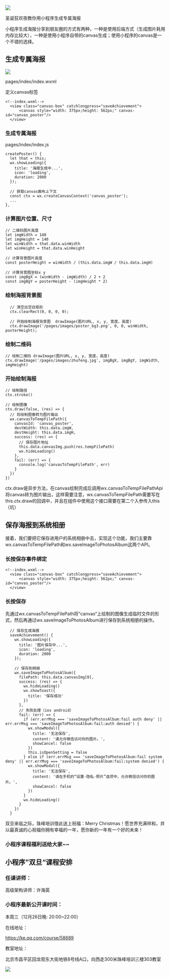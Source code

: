 ![](https://user-gold-cdn.xitu.io/2018/12/25/167e507cada18d26?w=500&h=209&f=gif&s=259505)

圣诞狂欢夜教你用小程序生成专属海报

小程序生成海报分享到朋友圈的方式有两种，一种是使用后端方式（生成图片耗用内存比较大），一种是使用小程序自带的canvas生成；使用小程序的canvas是一个不错的选择。

## 生成专属海报

![](https://user-gold-cdn.xitu.io/2018/12/25/167e50856119e765?w=890&h=1334&f=jpeg&s=172456)

pages/index/index.wxml

定义canvas标签
```
<!--index.wxml-->
  <view class="canvas-box" catchlongpress="saveAchievement">
      <canvas style="width: 375px;height: 562px;" canvas-id="canvas_poster"/>
  </view>
```




### 生成专属海报

pages/index/index.js
```
createPoster() {
  let that = this;
  wx.showLoading({
    title: '海报生成中...',
    icon: 'loading',
    duration: 2000
  });

  // 获取canvas画布上下文
  const ctx = wx.createCanvasContext('canvas_poster');
  ...
},
```

### 计算图片位置、尺寸

```
// 二维码图片高度
let imgWidth = 140
let imgHeight = 140
let winWidth = that.data.winWidth
let winHeight = that.data.winHeight

// 计算背景图片高度
const posterHeight = winWidth / (this.data.imgW / this.data.imgH)

// 计算背景图坐标x y
const imgBgX = (winWidth - imgWidth) / 2 + 2
const imgBgY = posterHeight - (imgHeight * 2)

```

### 绘制海报背景图

```
  // 清空出空白矩形
  ctx.clearRect(0, 0, 0, 0);

  // 开始绘制海报背景图  drawImage(图片URL, x, y, 宽度，高度)
  ctx.drawImage('/pages/images/poster_bg3.png', 0, 0, winWidth, posterHeight);
```

### 绘制二维码

```
// 绘制二维码 drawImage(图片URL, x, y, 宽度，高度)
ctx.drawImage('/pages/images/zhufeng.jpg', imgBgX, imgBgY, imgWidth, imgHeight)
```

### 开始绘制海报

```
// 绘制路径
ctx.stroke()

// 绘制图像
ctx.draw(false, (res) => {
  // 将绘制图像转为图片输出
  wx.canvasToTempFilePath({
    canvasId: 'canvas_poster',
    destWidth: this.data.imgW,
    destHeight: this.data.imgH,
    success: (res) => {
      // 保存图片地址
      this.data.canvasImg.push(res.tempFilePath)
      wx.hideLoading()
    },
    fail: (err) => {
      console.log('canvasToTempFilePath', err)
    }
  })
})
```

ctx.draw是异步方法，在canvas绘制完成后调用wx.canvasToTempFilePathApi将canvas转为图片输出，这样需要注意，wx.canvasToTempFilePath需要写在this.ctx.draw的回调中，并且在组件中使用这个接口需要在第二个入参传入this（坑）

## 保存海报到系统相册
接着，我们要把它保存进用户的系统相册中去，实现这个功能，我们主要靠wx.canvasToTempFilePath和wx.saveImageToPhotosAlbum这两个API。

### 长按保存事件绑定

```
<!--index.wxml-->
  <view class="canvas-box" catchlongpress="saveAchievement">
      <canvas style="width: 375px;height: 562px;" canvas-id="canvas_poster"/>
  </view>
```

### 长按保存

先通过wx.canvasToTempFilePath将”canvas“上绘制的图像生成临时文件的形式，然后再通过wx.saveImageToPhotosAlbum进行保存到系统相册的操作。

```
  // 保存生成海报
  saveAchievement() {
    wx.showLoading({
      title: '图片保存中...',
      icon: 'loading',
      duration: 2000
    });

    // 保存到相册
    wx.saveImageToPhotosAlbum({
      filePath: this.data.canvasImg[0],
      success: (res) => {
        wx.hideLoading()
        wx.showToast({
          title: '保存成功'
        })
      },
      // 失败处理（ios android）
      fail: (err) => {
        if (err.errMsg === 'saveImageToPhotosAlbum:fail auth deny' || err.errMsg === 'saveImageToPhotosAlbum:fail:auth denied') {
          wx.showModal({
            title: '无法保存',
            content: '请允许微信访问你的图片。',
            showCancel: false
          })
          this.isOpenSetting = false
        } else if (err.errMsg === 'saveImageToPhotosAlbum:fail system deny' || err.errMsg === 'saveImageToPhotosAlbum:fail:system denied') {
          wx.showModal({
            title: '无法保存',
            content: '请在手机的“设置-隐私-照片”选项中，允许微信访问你的图片。',
            showCancel: false
          })
        }
        wx.hideLoading()
      }
    })
  }
```

双旦来临之际，珠峰培训借此送上祝福：Merry Christmas！愿世界充满祥和，并以最真诚的心祝福你拥有幸福的一年，愿你新的一年有一个好的未来！

### 小程序课程福利送给大家~~

## 小程序”双旦“课程安排

### 任课讲师：

高级架构讲师：许海英

### 小程序最新公开课时间：

本周三（12月26日晚: 20:00~22:00）

在线地址：

https://ke.qq.com/course/58689

教室地址：

北京市昌平区回龙观东大街地铁8号线A口，向西走300米珠峰培训三楼303教室

![](https://user-gold-cdn.xitu.io/2018/12/25/167e50abdb08a30c?w=1050&h=620&f=jpeg&s=97754)
